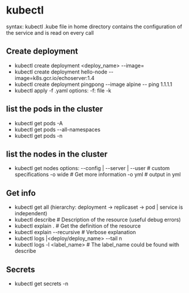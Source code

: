 # kubectl

syntax: kubectl <action> <resource>
.kube file in home directory contains the configuration of the service and is read on every call

## Create deployment
- kubectl create deployment <deploy_name> --image=<image>
- kubectl create deployment hello-node --image=k8s.gcr.io/echoserver:1.4
- kubectl create deployment pingpong --image alpine -- ping 1.1.1.1
- kubectl apply -f <resource>.yaml
    options:
        -f: file
        -k
## list the pods in the cluster
- kubectl get pods -A
- kubectl get pods --all-namespaces
- kubectl get pods -n <namespace>

## list the nodes in the cluster
- kubectl get nodes
    options:
        --config | --server | --user        # custom specifications
        -o wide                             # Get more information
        -o yml                              # output in yml

## Get info
- kubectl get all (hierarchy: deployment -> replicaset -> pod  |  service is independent)
- kubectl describe <resource> <instance>              # Description of the resource (useful debug errors)
- kubectl explain <resource> <instance>.<attribute>   # Get the definition of the resource
- kubectl explain <resource> --recursive              # Verbose explanation
- kubectl logs <pod>|<deploy/deploy_name> --tail n
- kubectl logs -l <label_name>                        # The label_name could be found with describe


## Secrets
- kubectl get secrets -n <namespace>